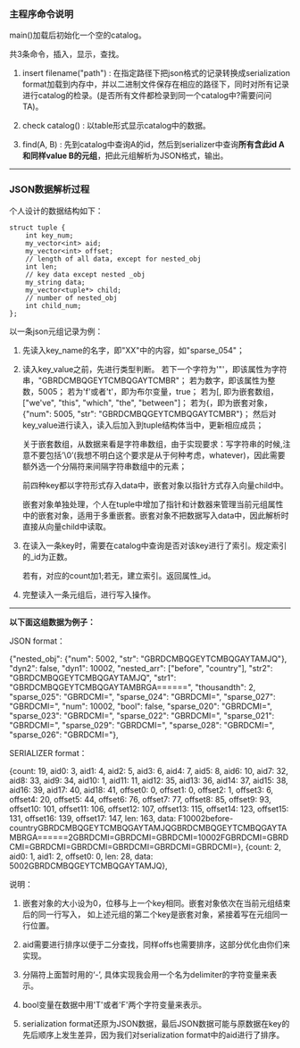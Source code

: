 ### 主程序命令说明 ###

main()加载后初始化一个空的catalog。

共3条命令，插入，显示，查找。

1. insert filename("path") : 在指定路径下把json格式的记录转换成serialization format加载到内存中，并以二进制文件保存在相应的路径下，同时对所有记录进行catalog的检录。(是否所有文件都检录到同一个catalog中?需要问问TA)。

2. check catalog() : 以table形式显示catalog中的数据。

3. find(A, B) : 先到catalog中查询A的id，然后到serializer中查询**所有含此id A和同样value B的元组**，把此元组解析为JSON格式，输出。

---

### JSON数据解析过程 ###

个人设计的数据结构如下：

    struct tuple {
        int key_num;
        my_vector<int> aid;
        my_vector<int> offset;
        // length of all data, except for nested_obj
        int len;
        // key data except nested _obj
        my_string data;
        my_vector<tuple*> child;
        // number of nested_obj
        int child_num;
    };

以一条json元组记录为例：

1. 先读入key_name的名字，即"XX"中的内容，如"sparse_054"；

2. 读入key_value之前，先进行类型判断。
   若下一个字符为'"'，即该属性为字符串，"GBRDCMBQGEYTCMBQGAYTCMBR"；
   若为数字，即该属性为整数，5005；
   若为'f'或者't'，即为布尔变量，true；
   若为[, 即为嵌套数组，["we've", "this", "which", "the", "between"]；
   若为{，即为嵌套对象，{"num": 5005, "str": "GBRDCMBQGEYTCMBQGAYTCMBR"}；
   然后对key_value进行读入，读入后加入到tuple结构体当中，更新相应成员；

   关于嵌套数组，从数据来看是字符串数组，由于实现要求：写字符串的时候,注意不要包括’\0’(我想不明白这个要求是从于何种考虑，whatever)，因此需要额外选一个分隔符来间隔字符串数组中的元素；

    前四种key都以字符形式存入data中，嵌套对象以指针方式存入向量child中。

   嵌套对象单独处理，个人在tuple中增加了指针和计数器来管理当前元组属性中的嵌套对象，适用于多重嵌套。嵌套对象不把数据写入data中，因此解析时直接从向量child中读取。


3. 在读入一条key时，需要在catalog中查询是否对该key进行了索引。规定索引的_id为正数。

   若有，对应的count加1;若无，建立索引。返回属性_id。 

4. 完整读入一条元组后，进行写入操作。


---


**以下面这组数据为例子：**

JSON format：

{"nested_obj": {"num": 5002, "str": "GBRDCMBQGEYTCMBQGAYTAMJQ"}, "dyn2": false, "dyn1": 10002, "nested_arr": ["before", "country"], "str2": "GBRDCMBQGEYTCMBQGAYTAMJQ", "str1": "GBRDCMBQGEYTCMBQGAYTAMBRGA======", "thousandth": 2, "sparse_025": "GBRDCMI=", "sparse_024": "GBRDCMI=", "sparse_027": "GBRDCMI=", "num": 10002, "bool": false, "sparse_020": "GBRDCMI=", "sparse_023": "GBRDCMI=", "sparse_022": "GBRDCMI=", "sparse_021": "GBRDCMI=", "sparse_029": "GBRDCMI=", "sparse_028": "GBRDCMI=", "sparse_026": "GBRDCMI="},


SERIALIZER format：

{count: 19, aid0: 3, aid1: 4, aid2: 5, aid3: 6, aid4: 7, aid5: 8, aid6: 10, aid7: 32, aid8: 33, aid9: 34, aid10: 1, aid11: 11, aid12: 35, aid13: 36, aid14: 37, aid15: 38, aid16: 39, aid17: 40, aid18: 41, offset0: 0, offset1: 0, offset2: 1, offset3: 6, offset4: 20, offset5: 44, offset6: 76, offset7: 77, offset8: 85, offset9: 93, offset10: 101, offset11: 106, offset12: 107, offset13: 115, offset14: 123, offset15: 131, offset16: 139, offset17: 147, len: 163, data: F10002before-countryGBRDCMBQGEYTCMBQGAYTAMJQGBRDCMBQGEYTCMBQGAYTAMBRGA======2GBRDCMI=GBRDCMI=GBRDCMI=10002FGBRDCMI=GBRDCMI=GBRDCMI=GBRDCMI=GBRDCMI=GBRDCMI=GBRDCMI=}, {count: 2, aid0: 1, aid1: 2, offset0: 0, len: 28, data: 5002GBRDCMBQGEYTCMBQGAYTAMJQ},


说明：

1. 嵌套对象的大小设为0，位移与上一个key相同。嵌套对象依次在当前元组结束后的同一行写入， 如上述元组的第二个key是嵌套对象，紧接着写在元组同一行位置。

2. aid需要进行排序以便于二分查找，同样offs也需要排序，这部分优化由你们来实现。

3. 分隔符上面暂时用的‘-’, 具体实现我会用一个名为delimiter的字符变量来表示。

4. bool变量在数据中用'T'或者'F'两个字符变量来表示。

5. serialization format还原为JSON数据，最后JSON数据可能与原数据在key的先后顺序上发生差异，因为我们对serialization format中的aid进行了排序。
